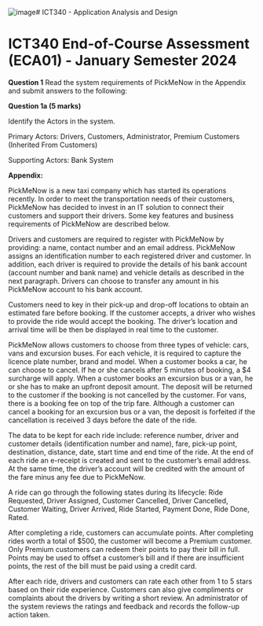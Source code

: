 ![image](https://github.com/user-attachments/assets/a321beb7-c4fd-400b-b266-5d981e6ed5df)# ICT340 - Application Analysis and Design

# ICT340 End-of-Course Assessment (ECA01) - January Semester 2024

**Question 1**
Read the system requirements of PickMeNow in the Appendix and submit answers to
the following:

**Question 1a (5 marks)** 

Identify the Actors in the system.

Primary Actors:
Drivers, Customers, Administrator, Premium Customers (Inherited From Customers)

Supporting Actors:
Bank System



**Appendix:**

PickMeNow is a new taxi company which has started its operations recently. In order
to meet the transportation needs of their customers, PickMeNow has decided to invest
in an IT solution to connect their customers and support their drivers. Some key features
and business requirements of PickMeNow are described below.

Drivers and customers are required to register with PickMeNow by providing: a name,
contact number and an email address. PickMeNow assigns an identification number to
each registered driver and customer. In addition, each driver is required to provide the
details of his bank account (account number and bank name) and vehicle details as
described in the next paragraph. Drivers can choose to transfer any amount in his
PickMeNow account to his bank account.

Customers need to key in their pick-up and drop-off locations to obtain an estimated
fare before booking. If the customer accepts, a driver who wishes to provide the ride
would accept the booking. The driver’s location and arrival time will be then be
displayed in real time to the customer.

PickMeNow allows customers to choose from three types of vehicle: cars, vans and
excursion buses. For each vehicle, it is required to capture the licence plate number,
brand and model. When a customer books a car, he can choose to cancel. If he or she
cancels after 5 minutes of booking, a $4 surcharge will apply. When a customer books
an excursion bus or a van, he or she has to make an upfront deposit amount. The deposit
will be returned to the customer if the booking is not cancelled by the customer. For
vans, there is a booking fee on top of the trip fare. Although a customer can cancel a
booking for an excursion bus or a van, the deposit is forfeited if the cancellation is
received 3 days before the date of the ride.

The data to be kept for each ride include: reference number, driver and customer details
(identification number and name), fare, pick-up point, destination, distance, date, start
time and end time of the ride. At the end of each ride an e-receipt is created and sent
to the customer’s email address. At the same time, the driver’s account will be credited
with the amount of the fare minus any fee due to PickMeNow.

A ride can go through the following states during its lifecycle: Ride Requested, Driver
Assigned, Customer Cancelled, Driver Cancelled, Customer Waiting, Driver Arrived,
Ride Started, Payment Done, Ride Done, Rated.

After completing a ride, customers can accumulate points. After completing rides
worth a total of $500, the customer will become a Premium customer. Only Premium
customers can redeem their points to pay their bill in full. Points may be used to offset
a customer’s bill and if there are insufficient points, the rest of the bill must be paid
using a credit card.

After each ride, drivers and customers can rate each other from 1 to 5 stars based on
their ride experience. Customers can also give compliments or complaints about the
drivers by writing a short review. An administrator of the system reviews the ratings
and feedback and records the follow-up action taken.

